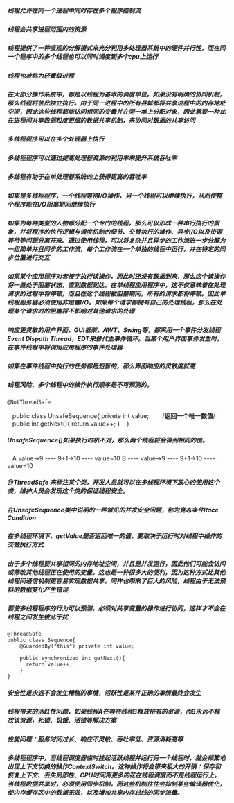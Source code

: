 ##### 线程允许在同一个进程中同时存在多个程序控制流
##### 线程会共享进程范围内的资源
##### 线程提供了一种直观的分解模式来充分利用多处理器系统中的硬件并行性，而在同一个程序中的多个线程也可以同时调度到多个cpu上运行
##### 线程也被称为轻量级进程
##### 在大部分操作系统中，都是以线程为基本的调度单位。如果没有明确的协同机制，那么线程将彼此独立执行。由于同一进程中的所有县城都将共享进程中的内存地址空间，因此这些线程都能访问相同的变量并在同一堆上分配对象，因此需要一种比在进程间共享数据粒度更细的数据共享机制，来协同对数据的共享访问
##### 多线程程序可以在多个处理器上执行
##### 多线程程序可以通过提高处理器资源的利用率来提升系统吞吐率
##### 多线程有助于在单处理器系统的上获得更高的吞吐率
##### 如果是多线程程序，一个线程等待I/O操作，另一个线程可以继续执行，从而使整个程序能在I/O阻塞期间继续执行
##### 如果为每种类型的人物都分配一个专门的线程，那么可以形成一种串行执行的假象，并将程序的执行逻辑与调度机制的细节、交替执行的操作、异步I/O以及资源等待等问题分离开来。通过使用线程，可以将复杂并且异步的工作流进一步分解为一组简单并且同步的工作流，每个工作流在一个单独的线程中运行，并在特定的同步位置进行交互
##### 如果某个应用程序对套接字执行读操作，而此时还没有数据到来，那么这个读操作将一直处于阻塞状态，直到数据到达。在单线程应用程序中，这不仅意味着在处理请求的过程中将停顿，而且在这个线程被阻塞期间，所有的请求都将停顿。因此单线程服务器必须使用非阻塞I/O。如果每个请求都拥有自己的处理线程，那么在处理某个请求时的阻塞将不影响对其他请求的处理
##### 响应更灵敏的用户界面，GUI框架，AWT、Swing等，都采用一个事件分发线程Event Dispath Thread，EDT来替代主事件循环。当某个用户界面事件发生时，在事件线程中将调用应用程序的事件处理器
##### 如果在事件线程中执行的任务都是短暂的，那么界面响应的灵敏度就高
##### 线程风险，多个线程中的操作执行顺序是不可预测的。

    @NotThreadSafe
    public class UnsafeSequence{
        privete int value;
        /**返回一个唯一数值**/
        public int getNext(){
          return value++;
        }
    } 
    
##### UnsafeSequence()如果执行时机不对，那么两个线程将会得到相同的值。

    A value->9   ----   9+1->10  ----  value=10
    B  ----   value->9  ----   9+1->10   ----   value=10
    
##### @ThreadSafe 来标注某个类，开发人员就可以在多线程环境下放心的使用这个类，维护人员会发现这个类的保证线程安全。
##### 在UnsafeSequence类中说明的一种常见的并发安全问题，称为竟态条件Race Condition
##### 在多线程环境下，getValue是否返回唯一的值，要取决于运行时对线程中操作的交替执行方式
##### 由于多个线程要共享相同的内存地址空间，并且是并发运行，因此他们可能会访问或修改其他线程正在使用的变量。这也是一种很多大的便利，因为这种方式比其他线程间通信机制更容易实现数据共享。同样也带来了巨大的风险，线程由于无法预料的数据变化产生错误
##### 要使多线程程序的行为可以预测，必须对共享变量的操作进行协同，这样才不会在线程之间发生彼此干扰

    @ThreadSafe
    public class Sequence{
        @GuardedBy("this") private int value;
        
        public synchronized int getNext(){
          return value++;
        }
    }
    
##### 安全性是永远不会发生糟糕的事情，活跃性是某件正确的事情最终会发生
##### 线程带来的活跃性问题，如果线程A在等待线程B释放持有的资源，而B永远不释放该资源，死锁、饥饿、活锁等解决方案
##### 性能问题：服务时间过长、响应不灵敏、吞吐率低、资源消耗高等
##### 多线程程序中，当线程调度器临时挂起活跃线程并运行另一个线程时，就会频繁地出现上下文切换的操作ContextSwitch。这种操作将会带来极大的开销：保存和恢复上下文、丢失局部性、CPU时间将更多的花在线程调度而不是线程运行上。当线程数据共享时，必须使用同步机制，而这些机制往往会抑制某些编译器优化，使内存缓存区中的数据无效，以及增加共享内存总线的同步流量。

